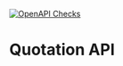 [![OpenAPI Checks](https://github.com/bmarwaha-godaddy/rfq-api-1/actions/workflows/actions.yml/badge.svg)](https://github.com/bmarwaha-godaddy/rfq-api-1/actions/workflows/actions.yml)
# Quotation API
